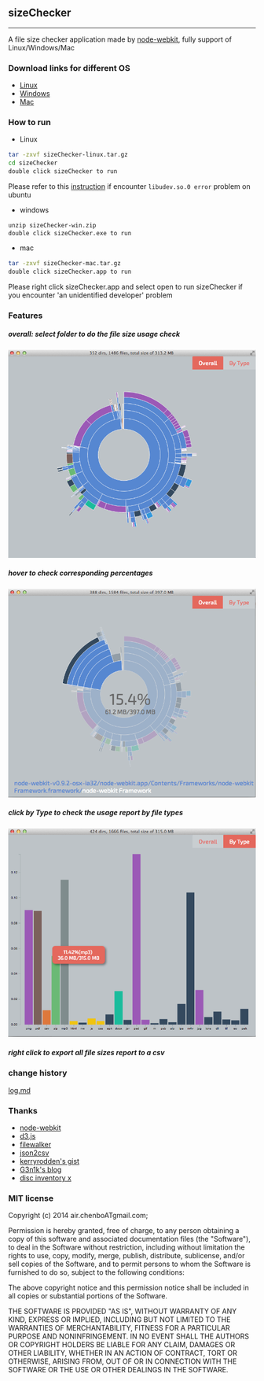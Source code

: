 ## sizeChecker 
---
A file size checker application made by [node-webkit](https://github.com/rogerwang/node-webkit), fully support of Linux/Windows/Mac

### Download links for different OS
* [Linux](http://airbob.github.io/download/sizeChecker-linux.tar.gz)
* [Windows](http://airbob.github.io/download/sizeChecker-win.zip)
* [Mac](http://airbob.github.io/download/sizeChecker-mac.tar.gz)

### How to run
* Linux
````bash
tar -zxvf sizeChecker-linux.tar.gz
cd sizeChecker
double click sizeChecker to run
````
Please refer to this [instruction](http://www.exponential.io/blog/install-node-webkit-on-ubuntu-linux) if encounter ```libudev.so.0 error``` problem on ubuntu
* windows
````
unzip sizeChecker-win.zip
double click sizeChecker.exe to run
````
* mac
````bash
tar -zxvf sizeChecker-mac.tar.gz
double click sizeChecker.app to run
````
Please right click sizeChecker.app and select open to run sizeChecker if you encounter 'an unidentified developer' problem

### Features
##### overall: select folder to do the file size usage check
![screenshot](screenshot/overall.png)
##### hover to check corresponding percentages 
![screenshot](screenshot/overall-hover.png)
##### click by Type to check the usage report by file types
![screenshot](screenshot/bytype.png)
##### right click to export all file sizes report to a csv


### change history
[log.md](log.md)

### Thanks
* [node-webkit](https://github.com/rogerwang/node-webkit)
* [d3.js](http://d3js.org/)
* [filewalker](https://www.npmjs.org/package/filewalker)
* [json2csv](https://www.npmjs.org/package/json2csv) 
* [kerryrodden's gist](https://gist.github.com/kerryrodden/7090426)
* [G3n1k's blog](http://g3n1k.wordpress.com/2014/01/28/bar-chart-complete-code-d3-js/)
* [disc inventory x](http://www.derlien.com/)

### MIT license
Copyright (c) 2014 air.chenboATgmail.com;

Permission is hereby granted, free of charge, to any person obtaining a copy
of this software and associated documentation files (the &quot;Software&quot;), to deal
in the Software without restriction, including without limitation the rights
to use, copy, modify, merge, publish, distribute, sublicense, and/or sell
copies of the Software, and to permit persons to whom the Software is
furnished to do so, subject to the following conditions:

The above copyright notice and this permission notice shall be included in
all copies or substantial portions of the Software.

THE SOFTWARE IS PROVIDED &quot;AS IS&quot;, WITHOUT WARRANTY OF ANY KIND, EXPRESS OR
IMPLIED, INCLUDING BUT NOT LIMITED TO THE WARRANTIES OF MERCHANTABILITY,
FITNESS FOR A PARTICULAR PURPOSE AND NONINFRINGEMENT. IN NO EVENT SHALL THE
AUTHORS OR COPYRIGHT HOLDERS BE LIABLE FOR ANY CLAIM, DAMAGES OR OTHER
LIABILITY, WHETHER IN AN ACTION OF CONTRACT, TORT OR OTHERWISE, ARISING FROM,
OUT OF OR IN CONNECTION WITH THE SOFTWARE OR THE USE OR OTHER DEALINGS IN
THE SOFTWARE.
